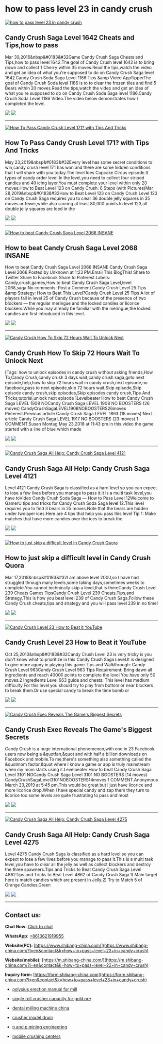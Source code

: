 # how to pass level 23 in candy crush

<a href="https://swt.shibang-china.com/?l=en&img&k=how+to+pass+level+23+in+candy+crush" target="_blank">![how to pass level 23 in candy crush](http://static.shibang-china.com/all-800x300/780.jpg)</a>

## Candy Crush Saga Level 1642 Cheats and Tips,how to pass
Mar 30,2016&nbsp&#0183&#32Game Candy Crush Saga Cheats and Tips,how to pass level 1642.The goal of Candy Crush level 1642 is to bring down and collect 1 Cherry within 35 moves.Read the tips,watch the video and get an idea of what you're supposed to do on Candy Crush Saga level 1642.Candy Crush Soda Saga Level 1186 Tips &amp Video AppTipperThe goal of Candy Crush Soda level 1186 is to to clear the frozen tiles and find 5 Bears within 20 moves.Read the tips,watch the video and get an idea of what you're supposed to do on Candy Crush Soda Saga level 1186.Candy Crush Soda Level 1186 Video.The video below demonstrates how I completed the level.


<a href="https://whatsapp.shibangsoft.com/WhatsApp.php" target="_blank" title="WhatsApp">![](http://static.shibang-china.com/icon/whatsapp.png)</a> <a href="https://swt.shibang-china.com/?l=en&icon&k=how+to+pass+level+23+in+candy+crush" target="_blank">![](http://static.shibang-china.com/icon/chat-en.png)</a>

---

<a href="https://swt.shibang-china.com/?l=en&img&k=how+to+pass+level+23+in+candy+crush" target="_blank">![How To Pass Candy Crush Level 171? with Tips And Tricks](http://static.shibang-china.com/all-800x300/816.jpg)</a>

## How To Pass Candy Crush Level 171? with Tips And Tricks
May 23,2019&nbsp&#0183&#32Every level has some secret conditions to win,candy crush level 171 has won and there are some hidden conditions that I will share with you today.The level loes Cupcake Circus episode.It types of candy order level.In the level,you need to collect four striped candies and 40 icing layer.You must complete your level within only 20 moves.How to Beat Level 123 on Candy Crush: 6 Steps (with Pictures)Mar 28,2019&nbsp&#0183&#32How to Beat Level 123 on Candy Crush.Level 123 on Candy Crush Saga requires you to clear 36 double jelly squares in 35 moves or fewer,while also scoring at least 80,000 points.In level 123,all double jelly squares are loed in the


<a href="https://whatsapp.shibangsoft.com/WhatsApp.php" target="_blank" title="WhatsApp">![](http://static.shibang-china.com/icon/whatsapp.png)</a> <a href="https://swt.shibang-china.com/?l=en&icon&k=how+to+pass+level+23+in+candy+crush" target="_blank">![](http://static.shibang-china.com/icon/chat-en.png)</a>

---

<a href="https://swt.shibang-china.com/?l=en&img&k=how+to+pass+level+23+in+candy+crush" target="_blank">![How to beat Candy Crush Saga Level 2068 INSANE](http://static.shibang-china.com/all-800x300/1109.jpg)</a>

## How to beat Candy Crush Saga Level 2068 INSANE
How to beat Candy Crush Saga Level 2068 INSANE Candy Crush Saga Level 2068.Posted by Unknown at 1:23 PM.Email This BlogThis! Share to Twitter Share to Facebook Share to Pinterest.Labels: Candy,crush,games,How to beat Candy Crush Saga Level,level 2068,saga.No comments: Post a Comment.Candy Crush Level 25 Tips &amp Strategy: How to Beat This Level?Candy Crush Level 25 Tips A lot of players fail in level 25 of Candy Crush because of the presence of two blockers — the regular meringue and the locked candies or licorice blockers.While you may already be familiar with the meringue,the locked candies are first introduced in this level.


<a href="https://whatsapp.shibangsoft.com/WhatsApp.php" target="_blank" title="WhatsApp">![](http://static.shibang-china.com/icon/whatsapp.png)</a> <a href="https://swt.shibang-china.com/?l=en&icon&k=how+to+pass+level+23+in+candy+crush" target="_blank">![](http://static.shibang-china.com/icon/chat-en.png)</a>

---

<a href="https://swt.shibang-china.com/?l=en&img&k=how+to+pass+level+23+in+candy+crush" target="_blank">![Candy Crush How To Skip 72 Hours Wait To Unlock Next](http://static.shibang-china.com/all-800x300/1131.jpg)</a>

## Candy Crush How To Skip 72 Hours Wait To Unlock Next
[Tags: how to unlock episodes in candy crush without asking friends,How To,Candy Crush,candy crush 3 days wait,candy crush saga,goto next episode,help,how to skip 72 hours wait in candy crush,next episode,no facebook,pass to next episode,skip 72 hours wait,Skip episode,Skip episode candy crush,skip episodes,Skip episodes candy crush,Tips And Tricks,tutorial,unlock next episode ]Levelbeater How to beat Candy Crush Saga LEVEL 1908 NOCandy Crush Saga LEVEL 1908 NO BOOSTERS (26 moves) CandyCrushSagaLEVEL1908NOBOOSTERS26moves Pinterest.Previous article Candy Crush Saga LEVEL 1893 (18 moves) Next article Candy Crush Saga LEVEL 1917 NO BOOSTERS (23 moves) 1 COMMENT.Susan Montag May 23,2018 at 11:43 pm.In this video the game started with a line of blue which made


<a href="https://whatsapp.shibangsoft.com/WhatsApp.php" target="_blank" title="WhatsApp">![](http://static.shibang-china.com/icon/whatsapp.png)</a> <a href="https://swt.shibang-china.com/?l=en&icon&k=how+to+pass+level+23+in+candy+crush" target="_blank">![](http://static.shibang-china.com/icon/chat-en.png)</a>

---

<a href="https://swt.shibang-china.com/?l=en&img&k=how+to+pass+level+23+in+candy+crush" target="_blank">![Candy Crush Saga All Help: Candy Crush Saga Level 4121](http://static.shibang-china.com/all-800x300/1427.jpg)</a>

## Candy Crush Saga All Help: Candy Crush Saga Level 4121
Level 4121 Candy Crush Saga is classified as a hard level so you can expect to lose a few lives before you manage to pass it.It is a multi task level,you have toVideo Candy Crush Soda Saga — How to Pass Level 12Welcome to GamerU tips and tricks for Candy Crush Soda Saga level 12.This level requires you to find 3 bears in 25 moves.Note that the bears are hidden under twolayer ices.Here are 4 tips that help you pass this level Tip 1: Make matches that have more candies over the ices to break the


<a href="https://whatsapp.shibangsoft.com/WhatsApp.php" target="_blank" title="WhatsApp">![](http://static.shibang-china.com/icon/whatsapp.png)</a> <a href="https://swt.shibang-china.com/?l=en&icon&k=how+to+pass+level+23+in+candy+crush" target="_blank">![](http://static.shibang-china.com/icon/chat-en.png)</a>

---

<a href="https://swt.shibang-china.com/?l=en&img&k=how+to+pass+level+23+in+candy+crush" target="_blank">![How to just skip a difficult level in Candy Crush Quora](http://static.shibang-china.com/all-800x300/838.jpg)</a>

## How to just skip a difficult level in Candy Crush Quora
Mar 17,2018&nbsp&#0183&#32I am above level 2000,so I have had struggled through many levels,some taking days,sometimes weeks to complete.You cannot technically skip a level,that is thereCandy Crush Level 239 Cheats Games TipsCandy Crush Level 239 Cheats,Tips,and Strategy.This is how you beat level 239 of Candy Crush Saga.Follow these Candy Crush cheats,tips and strategy and you will pass level 239 in no time!


<a href="https://whatsapp.shibangsoft.com/WhatsApp.php" target="_blank" title="WhatsApp">![](http://static.shibang-china.com/icon/whatsapp.png)</a> <a href="https://swt.shibang-china.com/?l=en&icon&k=how+to+pass+level+23+in+candy+crush" target="_blank">![](http://static.shibang-china.com/icon/chat-en.png)</a>

---

<a href="https://swt.shibang-china.com/?l=en&img&k=how+to+pass+level+23+in+candy+crush" target="_blank">![Candy Crush Level 23 How to Beat it YouTube](http://static.shibang-china.com/all-800x300/67.jpg)</a>

## Candy Crush Level 23 How to Beat it YouTube
Oct 25,2013&nbsp&#0183&#32Candy Crush Level 23 is very tricky is you don't know what to prioritize in this Candy Crush Saga Level.It is designed to give more agony in playing this game.Tips and Walkthrough: Candy Crush Level 963Candy Crush Level 963 Tips Requirement: Bring dawn all ingredients and reach 40000 points to complete the level You have only 50 moves.2 Ingredients Level 963 guide and cheats: This level has medium difficulty.For this level you should try to play from bottom or near blockers to break them.Or use special candy to break the time bomb or


<a href="https://whatsapp.shibangsoft.com/WhatsApp.php" target="_blank" title="WhatsApp">![](http://static.shibang-china.com/icon/whatsapp.png)</a> <a href="https://swt.shibang-china.com/?l=en&icon&k=how+to+pass+level+23+in+candy+crush" target="_blank">![](http://static.shibang-china.com/icon/chat-en.png)</a>

---

<a href="https://swt.shibang-china.com/?l=en&img&k=how+to+pass+level+23+in+candy+crush" target="_blank">![Candy Crush Exec Reveals The Game's Biggest Secrets](http://static.shibang-china.com/all-800x300/1113.jpg)</a>

## Candy Crush Exec Reveals The Game's Biggest Secrets
Candy Crush is a huge international phenomenon,with one in 23 Facebook users now being a &quotfan,&quot and with half a billion downloads on Facebook and mobile.To me,there's something also something called the &quotmom factor,&quot where I know a game or app is truly mainstream when my mom starts using it.Levelbeater How to beat Candy Crush Saga Level 3101 NOCandy Crush Saga Level 3101 NO BOOSTERS (14 moves) CandyCrushSagaLevel3101NOBOOSTERS14moves 1 COMMENT.Anonymous March 23,2019 at 5:45 pm.This would be great but I just have licorice and more licorice drop.When I have special candy and zap them they turn to licorice too.some levels are quite frustrating to pass and most


<a href="https://whatsapp.shibangsoft.com/WhatsApp.php" target="_blank" title="WhatsApp">![](http://static.shibang-china.com/icon/whatsapp.png)</a> <a href="https://swt.shibang-china.com/?l=en&icon&k=how+to+pass+level+23+in+candy+crush" target="_blank">![](http://static.shibang-china.com/icon/chat-en.png)</a>

---

<a href="https://swt.shibang-china.com/?l=en&img&k=how+to+pass+level+23+in+candy+crush" target="_blank">![Candy Crush Saga All Help: Candy Crush Saga Level 4275](http://static.shibang-china.com/all-800x300/995.jpg)</a>

## Candy Crush Saga All Help: Candy Crush Saga Level 4275
Level 4275 Candy Crush Saga is classified as a hard level so you can expect to lose a few lives before you manage to pass it.This is a multi task level,you have to clear all the jelly as well as collect blockers and destroy the three spawners.Tips and Tricks to Beat Candy Crush Saga Level 4862Tips and Tricks to Beat Level 4862 of Candy Crush Saga.1) Main target here is match candies which are present in Jelly.2) Try to Match 5 of Orange Candies,Green


<a href="https://whatsapp.shibangsoft.com/WhatsApp.php" target="_blank" title="WhatsApp">![](http://static.shibang-china.com/icon/whatsapp.png)</a> <a href="https://swt.shibang-china.com/?l=en&icon&k=how+to+pass+level+23+in+candy+crush" target="_blank">![](http://static.shibang-china.com/icon/chat-en.png)</a>

---
## Contact us:

**Chat Now:** [Click to chat](https://swt.shibang-china.com?l=en&contact&k=how+to+pass+level+23+in+candy+crush)

**WhatsApp:**  [+8613621919955](https://whatsapp.shibangsoft.com/WhatsApp.php)

**Website(PC):** [https://www.shibang-china.com/](https://www.shibang-china.com/?l=en&contact&k=how+to+pass+level+23+in+candy+crush)

**Website(mobile):** [https://m.shibang-china.com/](https://m.shibang-china.com/?l=en&contact&k=how+to+pass+level+23+in+candy+crush)

**Inquiry form:** [https://form.shibang-china.com](https://form.shibang-china.com?l=en&contact&k=how+to+pass+level+23+in+candy+crush)

* [polysius erection manual for mill](../119/polysius%20erection%20manual%20for%20mill.md)

* [single roll crusher capacity for gold ore](../123/single%20roll%20crusher%20capacity%20for%20gold%20ore.md)

* [dental milling machine china](../115/dental%20milling%20machine%20china.md)

* [crusher model drum](../123/crusher%20model%20drum.md)

* [p and p mining engineering](../121/p%20and%20p%20mining%20engineering.md)

* [mobile crushing centers](../111/mobile%20crushing%20centers.md)